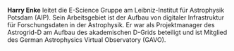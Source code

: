 **Harry Enke** leitet die E-Science Gruppe am Leibniz-Institut für Astrophysik Potsdam (AIP). Sein Arbeitsgebiet ist der Aufbau von digitaler Infrastruktur für Forschungsdaten in der Astrophysik. Er war als Projektmanager des Astrogrid-D am Aufbau des akademischen D-Grids beteiligt und ist Mitglied des German Astrophysics Virtual Observatory (GAVO).